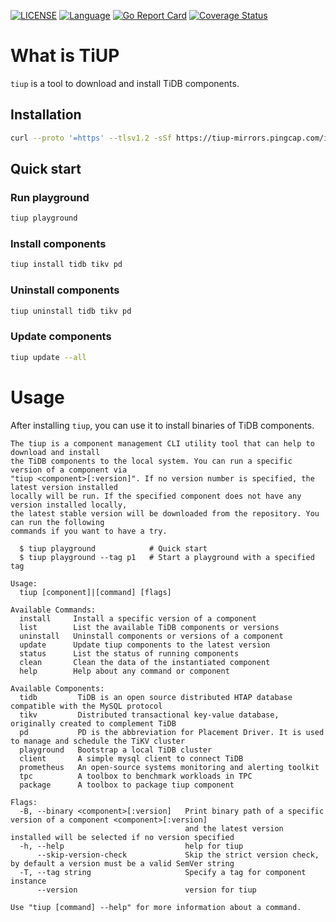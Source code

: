 [![LICENSE](https://img.shields.io/github/license/pingcap/tidb.svg)](https://github.com/pingcap-incubator/tiup/blob/master/LICENSE)
[![Language](https://img.shields.io/badge/Language-Go-blue.svg)](https://golang.org/)
[![Go Report Card](https://goreportcard.com/badge/github.com/pingcap-incubator/tiup)](https://goreportcard.com/badge/github.com/pingcap-incubator/tiup)
[![Coverage Status](https://codecov.io/gh/pingcap-incubator/tiup/branch/master/graph/badge.svg)](https://codecov.io/gh/pingcap-incubator/tiup/)

# What is TiUP

`tiup` is a tool to download and install TiDB components.

## Installation

```sh
curl --proto '=https' --tlsv1.2 -sSf https://tiup-mirrors.pingcap.com/install.sh | sh
```

## Quick start

### Run playground

```sh
tiup playground
```

### Install components

```sh
tiup install tidb tikv pd
```

### Uninstall components

```sh
tiup uninstall tidb tikv pd
```

### Update components

```sh
tiup update --all
```

# Usage
After installing `tiup`, you can use it to install binaries of TiDB components.

```
The tiup is a component management CLI utility tool that can help to download and install
the TiDB components to the local system. You can run a specific version of a component via
"tiup <component>[:version]". If no version number is specified, the latest version installed
locally will be run. If the specified component does not have any version installed locally,
the latest stable version will be downloaded from the repository. You can run the following
commands if you want to have a try.
  
  $ tiup playground            # Quick start
  $ tiup playground --tag p1   # Start a playground with a specified tag

Usage:
  tiup [component]|[command] [flags]

Available Commands:
  install     Install a specific version of a component
  list        List the available TiDB components or versions
  uninstall   Uninstall components or versions of a component
  update      Update tiup components to the latest version
  status      List the status of running components
  clean       Clean the data of the instantiated component
  help        Help about any command or component

Available Components:
  tidb         TiDB is an open source distributed HTAP database compatible with the MySQL protocol
  tikv         Distributed transactional key-value database, originally created to complement TiDB
  pd           PD is the abbreviation for Placement Driver. It is used to manage and schedule the TiKV cluster
  playground   Bootstrap a local TiDB cluster
  client       A simple mysql client to connect TiDB
  prometheus   An open-source systems monitoring and alerting toolkit
  tpc          A toolbox to benchmark workloads in TPC
  package      A toolbox to package tiup component

Flags:
  -B, --binary <component>[:version]   Print binary path of a specific version of a component <component>[:version]
                                       and the latest version installed will be selected if no version specified
  -h, --help                           help for tiup
      --skip-version-check             Skip the strict version check, by default a version must be a valid SemVer string
  -T, --tag string                     Specify a tag for component instance
      --version                        version for tiup

Use "tiup [command] --help" for more information about a command.
```
